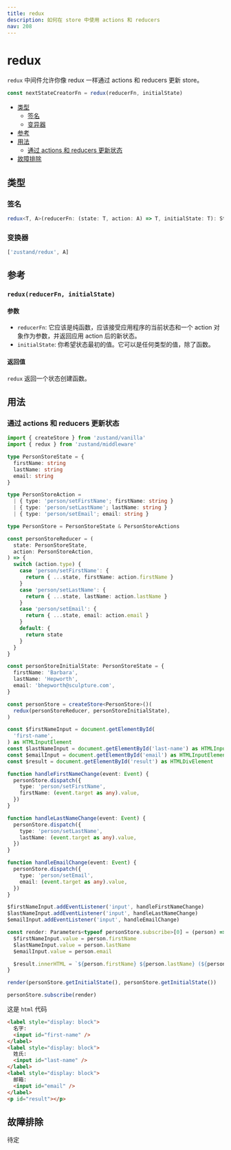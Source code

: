```yaml
---
title: redux
description: 如何在 store 中使用 actions 和 reducers
nav: 208
---
```


# redux

`redux` 中间件允许你像 redux 一样通过 actions 和 reducers 更新 store。

```js
const nextStateCreatorFn = redux(reducerFn, initialState)
```

- [类型](#类型)
  - [签名](#签名)
  - [变异器](#变异器)
- [参考](#参考)
- [用法](#用法)
  - [通过 actions 和 reducers 更新状态](#通过-actions-和-reducers-更新状态)
- [故障排除](#故障排除)

## 类型

### 签名

```ts
redux<T, A>(reducerFn: (state: T, action: A) => T, initialState: T): StateCreator<T & { dispatch: (action: A) => A }, [['zustand/redux', A]], []>
```

### 变换器

<!-- prettier-ignore-start -->
```ts
['zustand/redux', A]
```
<!-- prettier-ignore-end -->

## 参考

### `redux(reducerFn, initialState)`

#### 参数

- `reducerFn`: 它应该是纯函数，应该接受应用程序的当前状态和一个 action 对象作为参数，并返回应用 action 后的新状态。
- `initialState`: 你希望状态最初的值。它可以是任何类型的值，除了函数。

#### 返回值

`redux` 返回一个状态创建函数。

## 用法

### 通过 actions 和 reducers 更新状态

```ts
import { createStore } from 'zustand/vanilla'
import { redux } from 'zustand/middleware'

type PersonStoreState = {
  firstName: string
  lastName: string
  email: string
}

type PersonStoreAction =
  | { type: 'person/setFirstName'; firstName: string }
  | { type: 'person/setLastName'; lastName: string }
  | { type: 'person/setEmail'; email: string }

type PersonStore = PersonStoreState & PersonStoreActions

const personStoreReducer = (
  state: PersonStoreState,
  action: PersonStoreAction,
) => {
  switch (action.type) {
    case 'person/setFirstName': {
      return { ...state, firstName: action.firstName }
    }
    case 'person/setLastName': {
      return { ...state, lastName: action.lastName }
    }
    case 'person/setEmail': {
      return { ...state, email: action.email }
    }
    default: {
      return state
    }
  }
}

const personStoreInitialState: PersonStoreState = {
  firstName: 'Barbara',
  lastName: 'Hepworth',
  email: 'bhepworth@sculpture.com',
}

const personStore = createStore<PersonStore>()(
  redux(personStoreReducer, personStoreInitialState),
)

const $firstNameInput = document.getElementById(
  'first-name',
) as HTMLInputElement
const $lastNameInput = document.getElementById('last-name') as HTMLInputElement
const $emailInput = document.getElementById('email') as HTMLInputElement
const $result = document.getElementById('result') as HTMLDivElement

function handleFirstNameChange(event: Event) {
  personStore.dispatch({
    type: 'person/setFirstName',
    firstName: (event.target as any).value,
  })
}

function handleLastNameChange(event: Event) {
  personStore.dispatch({
    type: 'person/setLastName',
    lastName: (event.target as any).value,
  })
}

function handleEmailChange(event: Event) {
  personStore.dispatch({
    type: 'person/setEmail',
    email: (event.target as any).value,
  })
}

$firstNameInput.addEventListener('input', handleFirstNameChange)
$lastNameInput.addEventListener('input', handleLastNameChange)
$emailInput.addEventListener('input', handleEmailChange)

const render: Parameters<typeof personStore.subscribe>[0] = (person) => {
  $firstNameInput.value = person.firstName
  $lastNameInput.value = person.lastName
  $emailInput.value = person.email

  $result.innerHTML = `${person.firstName} ${person.lastName} (${person.email})`
}

render(personStore.getInitialState(), personStore.getInitialState())

personStore.subscribe(render)
```

这是 `html` 代码

```html
<label style="display: block">
  名字:
  <input id="first-name" />
</label>
<label style="display: block">
  姓氏:
  <input id="last-name" />
</label>
<label style="display: block">
  邮箱:
  <input id="email" />
</label>
<p id="result"></p>
```

## 故障排除

待定
